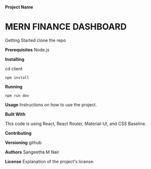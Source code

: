 **Project Name**

# MERN FINANCE DASHBOARD

Getting Started
clone the repo

**Prerequisites**
Node.js 

**Installing**

cd client

    npm install 

**Running**

    npm run dev 

**Usage**
Instructions on how to use the project.

**Built With**

This code is using React, React Router, Material-UI, and CSS Baseline.

**Contributing**
<!-- Guidelines for contributing to the project. -->

**Versioning**
github

**Authors**
Sangeetha M Nair

**License**
Explanation of the project's license.